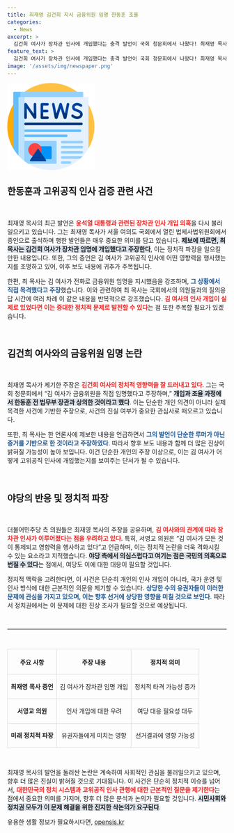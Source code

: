 ```yaml
---
title: 최재영 김건희 지시 금융위원 임명 한동훈 조율
categories:
  - News
excerpt: >
  김건희 여사가 장차관 인사에 개입했다는 충격 발언이 국회 청문회에서 나왔다! 최재영 목사는 한동훈 장관과의 조율 과정을 증언하며, 곧 언론 보도도 예고하자 긴장감이 고조되고 있다. 이 사건의 진실이 드러날까? 클릭해서 확인해보세요!
feature_text: >
  김건희 여사가 장차관 인사에 개입했다는 충격 발언이 국회 청문회에서 나왔다! 최재영 목사는 한동훈 장관과의 조율 과정을 증언하며, 곧 언론 보도도 예고하자 긴장감이 고조되고 있다. 이 사건의 진실이 드러날까? 클릭해서 확인해보세요!
image: '/assets/img/newspaper.png'
---
```


<p><img src="/assets/img/newspaper.png" alt="kimp 속보" /></p>

<h2 data-ke-size="size26">한동훈과 고위공직 인사 검증 관련 사건</h2>

<p data-ke-size="size16">&nbsp;</p>

<p>최재영 목사의 최근 발언은 <b><span style="color: #ee2323;">윤석열 대통령과 관련된 장차관 인사 개입 의혹</span></b>을 다시 불러일으키고 있습니다. 그는 최재영 목사가 서울 여의도 국회에서 열린 법제사법위원회에서 증인으로 출석하며 행한 발언들은 매우 중요한 의미를 담고 있습니다. <b><span style="background-color: #21538527;">제보에 따르면, 최 목사는 김건희 여사가 장차관 임명에 개입했다고 주장한다</span></b>, 이는 정치적 파장을 일으킬 만한 내용입니다. 또한, 그의 증언은 김 여사가 고위공직 인사에 어떤 영향력을 행사했는지를 조명하고 있어, 이후 보도 내용에 귀추가 주목됩니다.</p>

<p>한편, 최 목사는 김 여사가 전화로 금융위원 임명을 지시했음을 강조하며, <b><span style="color: #1a5490;">그 상황에서 직접 목격했다고 주장</span></b>했습니다. 이와 관련하여 최 목사는 국회에서의 의원들과의 질의응답 시간에 여러 차례 이 같은 내용을 반복적으로 강조했습니다. <b><span style="color: #ee2323;">김 여사의 인사 개입이 실제로 있었다면 이는 중대한 정치적 문제로 발전할 수 있다</span></b>는 점 또한 주목할 필요가 있겠습니다.</p>

<p data-ke-size="size16">&nbsp;</p>

<h2 data-ke-size="size26">김건희 여사와의 금융위원 임명 논란</h2>

<p data-ke-size="size16">&nbsp;</p>

<p>최재영 목사가 제기한 주장은 <b><span style="color: #ee2323;">김건희 여사의 정치적 영향력을 잘 드러내고 있다</span></b>. 그는 국회 청문회에서 “김 여사가 금융위원을 직접 임명했다고 주장하며,” <b><span style="background-color: #21538527;">개입과 조율 과정에서 한동훈 전 법무부 장관과 상의한 것이라고 했다</span></b>. 이는 단순한 개인 의견이 아니라 실제 목격한 사건에 기반한 주장으로, 사건의 진실 여부가 중요한 관심사로 떠오르고 있습니다.</p>

<p>또한, 최 목사는 한 언론사에 제보한 내용을 언급하면서 <b><span style="color: #1a5490;">그의 발언이 단순한 루머가 아닌 증거를 기반으로 한 것이라고 주장하였다</span></b>. 따라서 향후 보도 내용과 함께 더 많은 진상이 밝혀질 가능성이 높아 보입니다. 이건 단순한 개인의 주장 이상으로, 이는 김 여사가 어떻게 고위공직 인사에 개입했는지를 보여주는 단서가 될 수 있습니다.</p>

<p data-ke-size="size16">&nbsp;</p>

<h2 data-ke-size="size26">야당의 반응 및 정치적 파장</h2>

<p data-ke-size="size16">&nbsp;</p>

<p>더불어민주당 측 의원들은 최재영 목사의 주장을 공유하며, <b><span style="color: #ee2323;">김 여사와의 관계에 따라 장차관 인사가 이루어졌다는 점을 우려하고 있다</span></b>. 특히, 서영교 의원은 “김 여사가 모든 것이 통제되고 영향력을 행사하고 있다”고 언급하며, 이는 정치적 논란을 더욱 격화시킬 수 있는 요소라고 지적했습니다. <b><span style="background-color: #21538527;">야당 측에서 의심스럽다고 여기는 점은 국민의 의혹으로 번질 수 있다</span></b>는 점에서, 여당도 이에 대한 대응이 필요할 것입니다.</p>

<p>정치적 맥락을 고려한다면, 이 사건은 단순히 개인의 인사 개입이 아니라, 국가 운영 및 인사 방식에 대한 근본적인 의문을 제기할 수 있습니다. <b><span style="color: #1a5490;">상당한 수의 유권자들이 이러한 문제에 관심을 가지고 있으며, 이는 향후 선거에 상당한 영향을 미칠 것으로 보인다</span></b>. 따라서 정치권에서는 이 문제에 대한 진상 조사가 필요할 것으로 예상됩니다.</p>

<p data-ke-size="size16">&nbsp;</p>

<hr>

<p data-ke-size="size16">&nbsp;</p>

<table style="width:100%; border-collapse:collapse;">
  <tr>
    <th style="border: 1px solid #dddddd; text-align: center; height: 50px;"><b>주요 사항</b></th>
    <th style="border: 1px solid #dddddd; text-align: center; height: 50px;"><b>주장 내용</b></th>
    <th style="border: 1px solid #dddddd; text-align: center; height: 50px;"><b>정치적 의미</b></th>
  </tr>
  <tr>
    <td style="border: 1px solid #dddddd; text-align: center; height: 50px;"><b>최재영 목사 증언</b></td>
    <td style="border: 1px solid #dddddd; text-align: center; height: 50px;">김 여사가 장차관 임명 개입</td>
    <td style="border: 1px solid #dddddd; text-align: center; height: 50px;">정치적 타격 가능성 증가</td>
  </tr>
  <tr>
    <td style="border: 1px solid #dddddd; text-align: center; height: 50px;"><b>서영교 의원</b></td>
    <td style="border: 1px solid #dddddd; text-align: center; height: 50px;">인사 개입에 대한 우려</td>
    <td style="border: 1px solid #dddddd; text-align: center; height: 50px;">여당 대응 필요성 대두</td>
  </tr>
  <tr>
    <td style="border: 1px solid #dddddd; text-align: center; height: 50px;"><b>미래 정치적 파장</b></td>
    <td style="border: 1px solid #dddddd; text-align: center; height: 50px;">유권자들에게 미치는 영향</td>
    <td style="border: 1px solid #dddddd; text-align: center; height: 50px;">선거결과에 영향 가능성</td>
  </tr>
</table>

<p data-ke-size="size16">&nbsp;</p>

<p>최재영 목사의 발언을 둘러싼 논란은 계속하여 사회적인 관심을 불러일으키고 있으며, 향후 더 많은 진실이 밝혀질 것으로 기대됩니다. 이 사건은 단순히 정치적 이슈를 넘어서, <b><span style="color: #ee2323;">대한민국의 정치 시스템과 고위공직 인사 관행에 대한 근본적인 질문을 제기한다</span></b>는 점에서 중요한 의미를 가지며, 향후 더 많은 분석과 논의가 필요할 것입니다. <b><span style="background-color: #21538527;">시민사회와 정치권 모두가 이 문제 해결을 위한 진지한 삭논의가 요구된다</span></b>.</p>
유용한 생활 정보가 필요하시다면, <a href="https://opensis.kr" rel="dofollow">opensis.kr</a>


